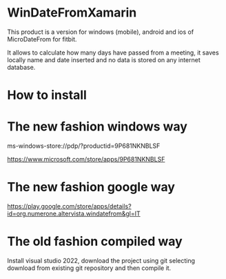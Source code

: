 # WinDateFromXamarin
This product is a version for windows (mobile), android and ios of MicroDateFrom for fitbit.

It allows to calculate how many days have passed from a meeting, it saves locally name and date inserted and no data is stored on any internet database.

# How to install

# The new fashion windows way

ms-windows-store://pdp/?productid=9P681NKNBLSF

https://www.microsoft.com/store/apps/9P681NKNBLSF

# The new fashion google way

https://play.google.com/store/apps/details?id=org.numerone.altervista.windatefrom&gl=IT

# The old fashion compiled way

Install visual studio 2022, download the project using git selecting download from existing git repository and then compile it.
